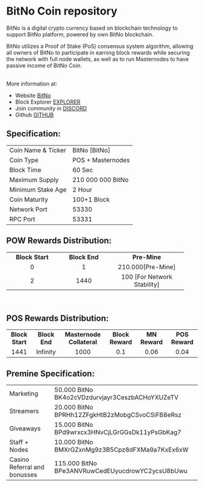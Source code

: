 <h1>BitNo Coin repository</h1>
<p> BitNo is a digital crypto currency based on blockchain technology to support BitNo platform, powered by own BitNo blockchain.<p>
<p> BitNo utilizes a Proof of Stake (PoS) consensus system algorithm, allowing all owners of BitNo to participate in earning block rewards while securing the network with full node wallets, as well as to run Masternodes to have passive income of BitNo Coin.<p>

<br> More information at: <br>
 - Website [BitNo](https://www.bitno.casino)
 - Block Explorer [EXPLORER](http://104.155.183.25:3001/)
 - Join community in [DISCORD](https://discord.gg/vQtMthrqU4)
 - Github [GITHUB](https://github.com/BitNo-777/bitno)
  
  
<h2><strong>Specification:</strong></h2>
<table>
<tbody>
<tr>
<td>Coin Name & Ticker</td>
<td>BitNo [BitNo]</td>
</tr>
<tr>
<td>Coin Type</td>
<td>POS + Masternodes</td>
</tr>
<tr>
<td>Block Time</td>
<td>60 Sec</td>
</tr>
<tr>
<td>Maximum Supply</td>
<td>210 000 000 BitNo</td>
</tr>
<tr>
<td>Minimum Stake Age</td>
<td>2 Hour</td>
</tr>
<tr>
<td>Coin Maturity</td>
<td>100+1 Block</td>
</tr>
<tr>
<td>Network Port</td>
<td>53330</td>
</tr>
<tr>
<td>RPC Port</td>
<td>53331</td>
</tr>
</tbody>
</table>
<h2><strong>POW Rewards Distribution:</strong></h2>
<table border="0" width="600" cellspacing="2" cellpadding="2">
<tr>
<td class="xl65" style="width: 120px; text-align: center;"><strong>Block Start</strong></td>
<td class="xl65" style="width: 120px; text-align: center;"><strong>Block End</strong></td>
<td class="xl65" style="width: 180px; text-align: center;"><strong>Pre-Mine</strong></td>
</tr>
<tr>
<td class="xl65" style="width: 120px; text-align: center;">0</td>
<td class="xl65" style="width: 120px; text-align: center;">1</td>
<td class="xl65" style="width: 180px; text-align: center;">210.000[Pre-Mine]</td>
</tr>
<tr>
<td class="xl65" style="width: 120px; text-align: center;">2</td>
<td class="xl65" style="width: 120px; text-align: center;">1440</td>
<td class="xl65" style="width: 180px; text-align: center;">100 [For Network Stability]</td>
</tr>
</table>
<br>
<h2><strong>POS Rewards Distribution:</strong></h2>
<table border="0" width="600" cellspacing="2" cellpadding="2"><colgroup><col width="26" /><col width="106" /><col width="98" /><col width="126" /><col width="130" /><col width="118" /></colgroup>
<tbody>
<tr>
<td class="xl65" style="width: 120px; text-align: center;"><strong>Block Start</strong></td>
<td class="xl65" style="width: 120px; text-align: center;"><strong>Block End</strong></td>
<td class="xl65" style="width: 180px; text-align: center;"><strong>Masternode Collateral</strong></td>
<td class="xl65" style="width: 120px; text-align: center;"><strong>Block Reward</strong></td>
<td class="xl65" style="width: 120px; text-align: center;"><strong>MN Reward</strong></td>
<td class="xl66" style="width: 120px; text-align: center;"><strong>POS Reward</strong></td>
</tr>
<tr>
<td class="xl65" style="width: 120px; text-align: center;">1441</td>
<td class="xl65" style="width: 120px; text-align: center;">Infinity</td>
<td class="xl65" style="width: 180px; text-align: center;">1000</td>
<td class="xl65" style="width: 120px; text-align: center;">0.1</td>
<td class="xl65" style="width: 120px; text-align: center;">0.06</td>
<td class="xl66" style="width: 120px; text-align: center;">0.04</td>
</tr>
</tbody>
</table>

<h2><strong>Premine Specification:</strong></h2>
<table>
<tbody>
<tr>
<td>Marketing</td>
<td>50.000 BitNo BK4o2cVDzdurvjayr3CeszbACHoYXUZeTV</td>
</tr>
<tr>
<td>Streamers</td>
<td>20.000 BitNo BPRHh12ZFgkHtB2zMobgCSvoCSiFB8eRsz</td>
</tr>
<tr>
<td>Giveaways</td>
<td>15.000 BitNo BPd9wrxcx3HNvCjLGrGGsDk11yPsGbKag7</td>
</tr>
<tr>
<td>Staff + Nodes</td>
<td>10.000 BitNo BMXrGZxnMg9z3B5Cpz8dFXMa9a7KxEx6xW</td>
</tr>
<tr>
<td>Casino Referral and bonusses</td>
<td>115.000 BitNo BPe3ANVRuwCedEUyucdrowYC2ycsU8bUwu</td>
 </tr>
</tbody>
</table>
